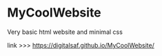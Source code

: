 # MyCoolWebsite


Very basic html website and minimal css

link >>> https://digitalsaf.github.io/MyCoolWebsite/
